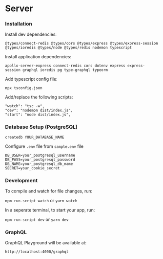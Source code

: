 # Server

### Installation

Install dev dependencies:

`@types/connect-redis @types/cors @types/express @types/express-session @types/ioredis @types/node @types/redis nodemon typescript`

Install application dependencies:

`apollo-server-express connect-redis cors dotenv express express-session graphql ioredis pg type-graphql typeorm`

Add typescript config file:

```
npx tsconfig.json
```

Add/replace the following scripts:

```
"watch": "tsc -w",
"dev": "nodemon dist/index.js",
"start": "node dist/index.js",
```

### Database Setup (PostgreSQL)

```
createdb YOUR_DATABASE_NAME
```

Configure `.env` file from `sample.env` file

```
DB_USER=your_postgresql_username
DB_PASS=your_postgresql_password
DB_NAME=your_postgresql_db_name
SECRET=your_cookie_secret
```

### Development

To compile and watch for file changes, run:

`npm run-script watch` or `yarn watch`

In a seperate terminal, to start your app, run:

`npm run-script dev` or `yarn dev`

### GraphQL

GraphQL Playground will be available at:

`http://localhost:4000/graphql`
